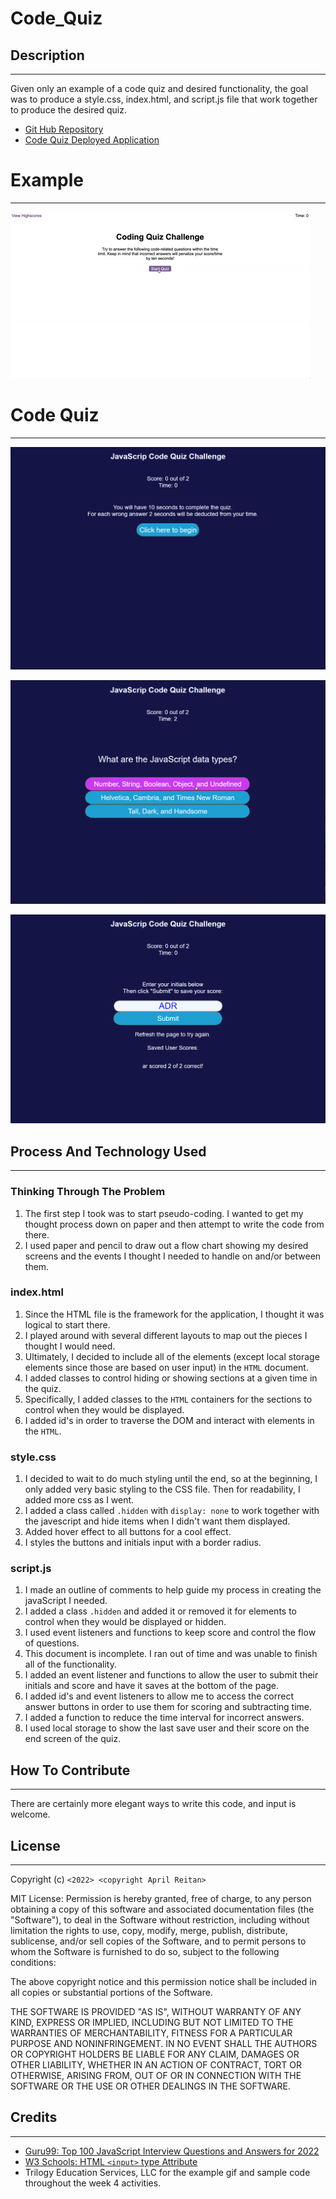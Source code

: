 # Code_Quiz


## Description
---

Given only an example of a code quiz and desired functionality, the goal was to produce a style.css, index.html, and script.js file that work together to produce the desired quiz.


- [Git Hub Repository](https://github.com/areitan/Code_Quiz)
- [Code Quiz Deployed Application](https://areitan.github.io/Code_Quiz/)


# Example
---

![Code Quiz Example](/assets/images/04-web-apis-homework-demo.gif)

# Code Quiz
---

![Code Quiz Screenshot: Starting the Quiz](/assets/images/code_quiz_screenshot.png)

![Code Quiz Screenshot: The Quiz](/assets/images/code_quiz_screenshot2.png)

![Code Quiz Screenshot: Finishing the Quiz](/assets/images/code_quiz_screenshot3.png)


## Process And Technology Used
---

### Thinking Through The Problem

1. The first step I took was to start pseudo-coding. I wanted to get my thought process down on paper and then attempt to write the code from there.
2. I used paper and pencil to draw out a flow chart showing my desired screens and the events I thought I needed to handle on and/or between them.


### index.html

1. Since the HTML file is the framework for the application, I thought it was logical to start there.
2. I played around with several different layouts to map out the pieces I thought I would need.
3. Ultimately, I decided to include all of the elements (except local storage elements since those are based on user input) in the ```HTML``` document.
4. I added classes to control hiding or showing sections at a given time in the quiz.
5. Specifically, I added classes to the ```HTML``` containers for the sections to control when they would be displayed.
6. I added id's in order to traverse the DOM and interact with elements in the ```HTML```.


### style.css

1. I decided to wait to do much styling until the end, so at the beginning, I only added very basic styling to the CSS file. Then for readability, I added more css as I went.
2. I added a class called ```.hidden``` with  ```display: none``` to work together with the javescript and hide items when I didn't want them displayed.
3. Added hover effect to all buttons for a cool effect.
4. I styles the buttons and initials input with a border radius.


### script.js

1. I made an outline of comments to help guide my process in creating the javaScript I needed.
2. I added a class ```.hidden``` and added it or removed it for elements to control when they would be displayed or hidden.
3. I used event listeners and functions to keep score and control the flow of questions.
4. This document is incomplete. I ran out of time and was unable to finish all of the functionality.
5. I added an event listener and functions to allow the user to submit their initials and score and have it saves at the bottom of the page.
6. I added id's and event listeners to allow me to access the correct answer buttons in order to use them for scoring and subtracting time.
7. I added a function to reduce the time interval for incorrect answers.
8. I used local storage to show the last save user and their score on the end screen of the quiz.


## How To Contribute
---

There are certainly more elegant ways to write this code, and input is welcome.


## License
---

Copyright (c) ```<2022> <copyright April Reitan>```

MIT License:
Permission is hereby granted, free of charge, to any person obtaining a copy
of this software and associated documentation files (the "Software"), to deal
in the Software without restriction, including without limitation the rights
to use, copy, modify, merge, publish, distribute, sublicense, and/or sell
copies of the Software, and to permit persons to whom the Software is
furnished to do so, subject to the following conditions:

The above copyright notice and this permission notice shall be included in all
copies or substantial portions of the Software.

THE SOFTWARE IS PROVIDED "AS IS", WITHOUT WARRANTY OF ANY KIND, EXPRESS OR
IMPLIED, INCLUDING BUT NOT LIMITED TO THE WARRANTIES OF MERCHANTABILITY,
FITNESS FOR A PARTICULAR PURPOSE AND NONINFRINGEMENT. IN NO EVENT SHALL THE
AUTHORS OR COPYRIGHT HOLDERS BE LIABLE FOR ANY CLAIM, DAMAGES OR OTHER
LIABILITY, WHETHER IN AN ACTION OF CONTRACT, TORT OR OTHERWISE, ARISING FROM,
OUT OF OR IN CONNECTION WITH THE SOFTWARE OR THE USE OR OTHER DEALINGS IN THE
SOFTWARE.


## Credits
---

- [Guru99: Top 100 JavaScript Interview Questions and Answers for 2022](https://www.guru99.com/javascript-interview-questions-answers.html)
- [W3 Schools: HTML ```<input>``` type Attribute](https://www.w3schools.com/tags/att_input_type.asp)
- Trilogy Education Services, LLC for the example gif and sample code throughout the week 4 activities.





